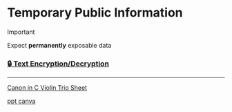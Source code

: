 # Temporary Public Information
> [!IMPORTANT]
> Expect **permanently** exposable data

### [🔒 Text Encryption/Decryption](https://www.gillmeister-software.com/online-tools/text/encrypt-decrypt-text.aspx)

---

[Canon in C Violin Trio Sheet](https://musescore.com/user/27734837/scores/6061403?srsltid=AfmBOopNMnJ0x8arpPV3ed3Iodi1RKz4VxxQUZ49bhFcC5L0lalDR5DE)

[ppt canva](https://www.canva.com/design/DAG23q3MB_M/pNlqxpLIP8-10FiX8rqPPg/edit?utm_content=DAG23q3MB_M&utm_campaign=designshare&utm_medium=link2&utm_source=sharebutton)
